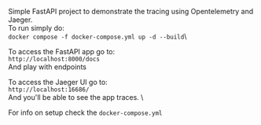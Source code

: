 Simple FastAPI project to demonstrate the tracing using Opentelemetry and Jaeger.\
To run simply do:\
`docker compose -f docker-compose.yml up -d --build`\

To access the FastAPI app go to: \
`http://localhost:8000/docs` \
And play with endpoints

To access the Jaeger UI go to: \
`http://localhost:16686/` \
And you'll be able to see the app traces. \

For info on setup check the `docker-compose.yml`
